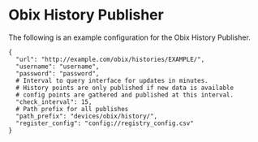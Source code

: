 Obix History Publisher
======================

The following is an example configuration for the Obix History Publisher.

    {
      "url": "http://example.com/obix/histories/EXAMPLE/",
      "username": "username",
      "password": "password",
      # Interval to query interface for updates in minutes.
      # History points are only published if new data is available
      # config points are gathered and published at this interval.
      "check_interval": 15,
      # Path prefix for all publishes
      "path_prefix": "devices/obix/history/",
      "register_config": "config://registry_config.csv"
    }
